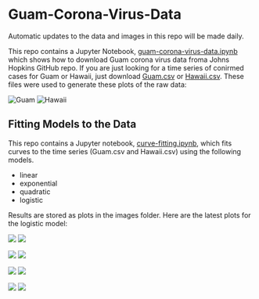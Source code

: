 # Guam-Corona-Virus-Data

Automatic updates to the data and images in this repo will be made daily.

This repo contains a Jupyter Notebook, [guam-corona-virus-data.ipynb](guam-corona-virus-data.ipynb) which shows how to download Guam corona virus data froma Johns Hopkins GitHub repo. If you are just looking for a time series of conirmed cases for Guam or Hawaii, just download [Guam.csv](Guam.csv) or [Hawaii.csv](Hawaii.csv). These files were used to generate these plots of the raw data:

![Guam](Guam.png)
![Hawaii](Hawaii.png)

## Fitting Models to the Data

This repo contains a Jupyter notebook, [curve-fitting.ipynb](curve-fitting.ipynb), which fits curves to the time series (Guam.csv and Hawaii.csv)
using the following models.

* linear
* exponential
* quadratic
* logistic

Results are stored as plots in the images folder. Here are the latest plots for the logistic model:

![](Guam-logistic-latest.png)
![](Hawaii-logistic-latest.png)

![](Guam-quadratic-latest.png)
![](Hawaii-quadratic-latest.png)

![](Guam-exponential-latest.png)
![](Hawaii-exponential-latest.png)

![](Guam-linear-latest.png)
![](Hawaii-linear-latest.png)













